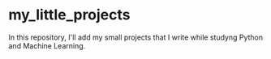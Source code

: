 # my_little_projects
In this repository, I'll add my small projects that I write while studyng Python and Machine Learning. 
